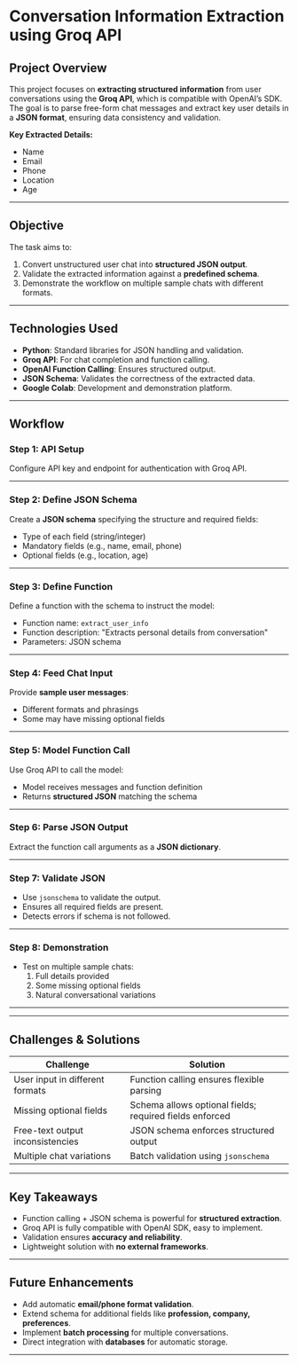 # Conversation Information Extraction using Groq API

## Project Overview
This project focuses on **extracting structured information** from user conversations using the **Groq API**, which is compatible with OpenAI’s SDK. The goal is to parse free-form chat messages and extract key user details in a **JSON format**, ensuring data consistency and validation.

**Key Extracted Details:**
- Name
- Email
- Phone
- Location
- Age

---

## Objective
The task aims to:
1. Convert unstructured user chat into **structured JSON output**.
2. Validate the extracted information against a **predefined schema**.
3. Demonstrate the workflow on multiple sample chats with different formats.

---

## Technologies Used
- **Python**: Standard libraries for JSON handling and validation.
- **Groq API**: For chat completion and function calling.
- **OpenAI Function Calling**: Ensures structured output.
- **JSON Schema**: Validates the correctness of the extracted data.
- **Google Colab**: Development and demonstration platform.

---

## Workflow

### Step 1: API Setup
Configure API key and endpoint for authentication with Groq API.

---

### Step 2: Define JSON Schema
Create a **JSON schema** specifying the structure and required fields:
- Type of each field (string/integer)
- Mandatory fields (e.g., name, email, phone)
- Optional fields (e.g., location, age)

---

### Step 3: Define Function
Define a function with the schema to instruct the model:
- Function name: `extract_user_info`
- Function description: "Extracts personal details from conversation"
- Parameters: JSON schema

---

### Step 4: Feed Chat Input
Provide **sample user messages**:
- Different formats and phrasings
- Some may have missing optional fields

---

### Step 5: Model Function Call
Use Groq API to call the model:
- Model receives messages and function definition
- Returns **structured JSON** matching the schema

---

### Step 6: Parse JSON Output
Extract the function call arguments as a **JSON dictionary**.

---

### Step 7: Validate JSON
- Use `jsonschema` to validate the output.
- Ensures all required fields are present.
- Detects errors if schema is not followed.

---

### Step 8: Demonstration
- Test on multiple sample chats:
  1. Full details provided
  2. Some missing optional fields
  3. Natural conversational variations

---


---

## Challenges & Solutions
| Challenge | Solution |
|-----------|---------|
| User input in different formats | Function calling ensures flexible parsing |
| Missing optional fields | Schema allows optional fields; required fields enforced |
| Free-text output inconsistencies | JSON schema enforces structured output |
| Multiple chat variations | Batch validation using `jsonschema` |

---

## Key Takeaways
- Function calling + JSON schema is powerful for **structured extraction**.
- Groq API is fully compatible with OpenAI SDK, easy to implement.
- Validation ensures **accuracy and reliability**.
- Lightweight solution with **no external frameworks**.

---

## Future Enhancements
- Add automatic **email/phone format validation**.
- Extend schema for additional fields like **profession, company, preferences**.
- Implement **batch processing** for multiple conversations.
- Direct integration with **databases** for automatic storage.

---




